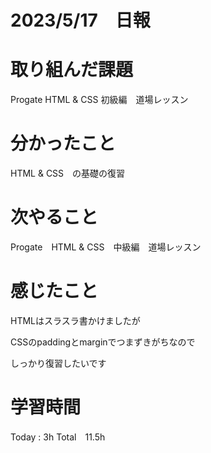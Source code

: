 # 2023/5/17　日報

# 取り組んだ課題
  Progate HTML & CSS 初級編　道場レッスン

# 分かったこと
  HTML & CSS　の基礎の復習
  
# 次やること
  Progate　HTML & CSS　中級編　道場レッスン
  
  
# 感じたこと
  HTMLはスラスラ書かけましたが
  
  CSSのpaddingとmarginでつまずきがちなので
  
  しっかり復習したいです
  
  
# 学習時間

  Today : 3h  Total　11.5h
